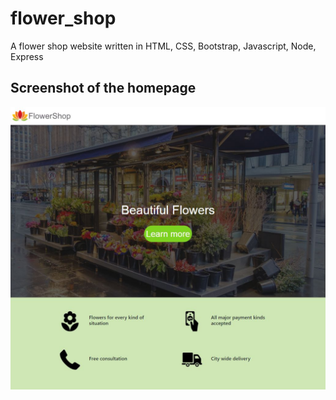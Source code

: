 # flower_shop

A flower shop website written in HTML, CSS, Bootstrap, Javascript, Node, Express

## Screenshot of the homepage

![screenshot](https://github.com/danchann/flower_shop/blob/master/flowershop/screenshot.jpg)
